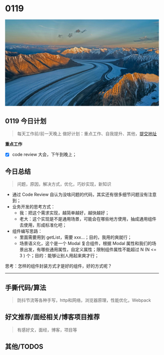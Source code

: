 
# 0119

![](./bg-imgs/0119.jpg)


## 0119 今日计划
> 每天工作前/前一天晚上 做好计划：重点工作、自我提升、其他，[提交地址](https://github.com/cuixiaorui/study-every-day/issues)

**重点工作**

- [x] code review 大会，下午到晚上；



## 今日总结
> 问题，原因，解决方式，优化，巧妙实现，新知识

- 通过 Code Review 自认为没啥问题的代码，其实还有很多细节问题没有注意到；
- 业务开发的思考方式：
  - 我：把这个需求实现，越简单越好，越快越好；
  - 老大：这个实现是不是通用场景，可能会在哪些地方使用，抽成通用组件去使用，形成标准化吧；
- 组件编写思路：
  - 里面需要用到 getList，需要 xxx...；目的，我用的爽就行；
  - 场景语义化，这个是一个 Modal 复合组件，根据 Modal 属性和我们的场景出发，有哪些通用属性，自定义属性；限制组件属性不能超过 N (N <= 3 ) 个；目的：能够让别人用起来爽才行；

思考：怎样的组件封装方式才是好的组件，好的方式呢？

---



## 手撕代码/算法
> 防抖节流等各种手写，http和网络，浏览器原理，性能优化，Webpack


## 好文推荐/面经相关/博客项目推荐
> 有感好文，面经，博客，项目等


## 其他/TODOS
